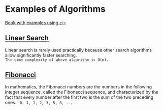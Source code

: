 # Examples of Algorithms
[Book with examples using  `c++`](https://cathyatseneca.gitbook.io/data-strutures-and-algorithms/)
## [Linear Search](./linear_search.py)

Linear search is rarely used practically because other search algorithms allow significantly faster searching.  
`The time complexity of above algorithm is O(n).`

## [Fibonacci](./fibonacci.py)  
In mathematics, the Fibonacci numbers are the numbers in the following integer sequence, called the Fibonacci sequence, and characterized by the fact that every number after the first two is the sum of the two preceding ones.
` 0, 1, 1, 2, 3, 5, 8, ...`  

